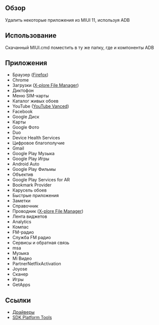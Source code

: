 ## Обзор
Удалить некоторые приложения из MIUI 11, используя ADB

## Использование
Скачанный MIUI.cmd поместить в ту же папку, где и компоненты ADB

## Приложения
- Браузер ([Firefox](https://play.google.com/store/apps/details?id=org.mozilla.firefox))
- Chrome
- Загрузки ([X-plore File Manager](https://play.google.com/store/apps/details?id=com.lonelycatgames.Xplore))
- Диктофон
- Меню SIM-карты
- Каталог живых обоев
- YouTube ([YouTube Vanced](https://vanced.app))
- Facebook
- Google Диск
- Карты
- Google Фото
- Duo
- Device Health Services
- Цифровое благополучие
- Gmail
- Google Play Музыка
- Google Play Игры
- Android Auto
- Google Play Фильмы
- Объектив
- Google Play Services for AR
- Bookmark Provider
- Карусель обоев
- Быстрые приложения
- Заметки
- Справочник
- Проводник ([X-plore File Manager](https://play.google.com/store/apps/details?id=com.lonelycatgames.Xplore))
- Лента виджетов
- Analytics
- Компас
- FM-радио
- Служба FM радио
- Сервисы и обратная связь
- msa
- Музыка
- Mi Видео
- PartnerNetflixActivation
- Joyose
- Сканер
- Игры
- GetApps

## Ссылки
- [Драйверы](https://developer.android.com/studio/run/win-usb)
- [SDK Platform Tools](https://developer.android.com/studio/releases/platform-tools.html)
